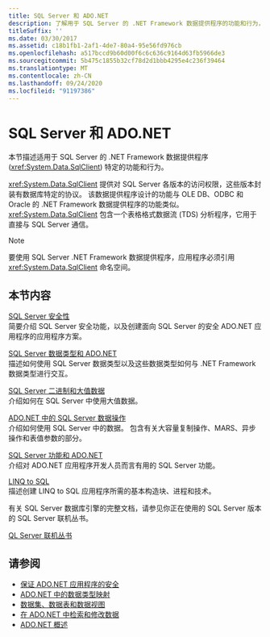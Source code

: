 ```yaml
---
title: SQL Server 和 ADO.NET
description: 了解用于 SQL Server 的 .NET Framework 数据提供程序的功能和行为，用于封装特定于数据库的协议。
titleSuffix: ''
ms.date: 03/30/2017
ms.assetid: c18b1fb1-2af1-4de7-80a4-95e56fd976cb
ms.openlocfilehash: a517bccd9b60d00f6c6c636c9164d63fb5966de3
ms.sourcegitcommit: 5b475c1855b32cf78d2d1bbb4295e4c236f39464
ms.translationtype: MT
ms.contentlocale: zh-CN
ms.lasthandoff: 09/24/2020
ms.locfileid: "91197386"
---
```

# <a name="sql-server-and-adonet"></a>SQL Server 和 ADO.NET

本节描述适用于 SQL Server 的 .NET Framework 数据提供程序 (<xref:System.Data.SqlClient>) 特定的功能和行为。  
  
 <xref:System.Data.SqlClient> 提供对 SQL Server 各版本的访问权限，这些版本封装有数据库特定的协议。 该数据提供程序设计的功能与 OLE DB、ODBC 和 Oracle 的 .NET Framework 数据提供程序的功能类似。 <xref:System.Data.SqlClient> 包含一个表格格式数据流 (TDS) 分析程序，它用于直接与 SQL Server 通信。  
  
> [!NOTE]
> 要使用 SQL Server .NET Framework 数据提供程序，应用程序必须引用 <xref:System.Data.SqlClient> 命名空间。  
  
## <a name="in-this-section"></a>本节内容  

 [SQL Server 安全性](sql-server-security.md)  
 简要介绍 SQL Server 安全功能，以及创建面向 SQL Server 的安全 ADO.NET 应用程序的应用程序方案。  
  
 [SQL Server 数据类型和 ADO.NET](sql-server-data-types.md)  
 描述如何使用 SQL Server 数据类型以及这些数据类型如何与 .NET Framework 数据类型进行交互。  
  
 [SQL Server 二进制和大值数据](sql-server-binary-and-large-value-data.md)  
 介绍如何在 SQL Server 中使用大值数据。  
  
 [ADO.NET 中的 SQL Server 数据操作](sql-server-data-operations.md)  
 介绍如何使用 SQL Server 中的数据。 包含有关大容量复制操作、MARS、异步操作和表值参数的部分。  
  
 [SQL Server 功能和 ADO.NET](sql-server-features-and-adonet.md)  
 介绍对 ADO.NET 应用程序开发人员而言有用的 SQL Server 功能。  
  
 [LINQ to SQL](./linq/index.md)  
 描述创建 LINQ to SQL 应用程序所需的基本构造块、进程和技术。  
  
 有关 SQL Server 数据库引擎的完整文档，请参见你正在使用的 SQL Server 版本的 SQL Server 联机丛书。  
  
 [QL Server 联机丛书](/sql/sql-server/sql-server-technical-documentation)  
  
## <a name="see-also"></a>请参阅

- [保证 ADO.NET 应用程序的安全](../securing-ado-net-applications.md)
- [ADO.NET 中的数据类型映射](../data-type-mappings-in-ado-net.md)
- [数据集、数据表和数据视图](../dataset-datatable-dataview/index.md)
- [在 ADO.NET 中检索和修改数据](../retrieving-and-modifying-data.md)
- [ADO.NET 概述](../ado-net-overview.md)
